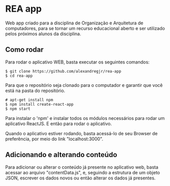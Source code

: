 # REA app
Web app criado para a disciplina de Organização e Arquitetura de computadores, para se tornar um recurso educacional aberto e ser utilizado pelos próximos alunos da disciplina.

## Como rodar
Para rodar o aplicativo WEB, basta executar os seguintes comandos:

```console
$ git clone https://github.com/alexandregjr/rea-app
$ cd rea-app
```

Para que o repositório seja clonado para o computador e garantir que você está na pasta do repositório.

```console
# apt-get install npm
$ npm install create-react-app
$ npm start
```

Para instalar o 'npm' e instalar todos os módulos necessários para rodar um aplicativo ReactJS.
E então para rodar o aplicativo.

Quando o aplicativo estiver rodando, basta acessá-lo de seu Browser de preferência, por meio do link "localhost:3000".

## Adicionando e alterando conteúdo
Para adicionar ou alterar o conteúdo já presente no aplicativo web, basta acessar ao arquivo "contentData.js", e, seguindo a estrutura de um objeto JSON, escrever os dados novos ou então alterar os dados já presentes.

